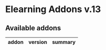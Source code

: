 Elearning Addons v.13
=============================

[//]: # (addons)

Available addons
----------------
addon | version | summary
--- | --- | ---

[//]: # (end addons)
